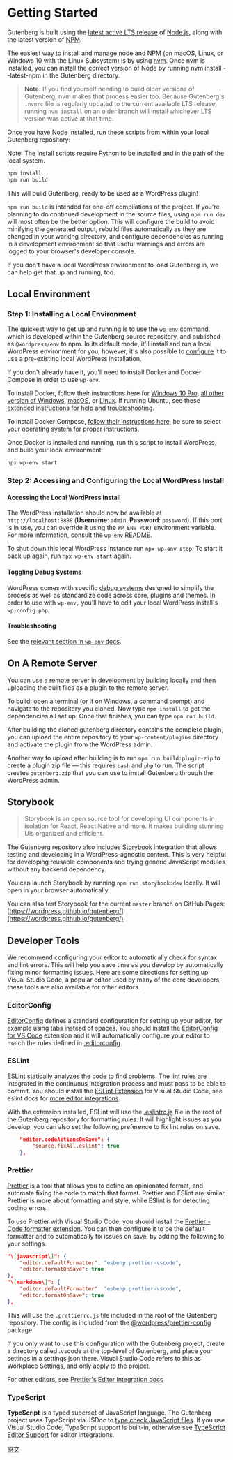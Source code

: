 # Getting Started

Gutenberg is built using the [latest active LTS release](https://github.com/nodejs/Release#release-schedule) of [Node.js](https://nodejs.org/en/), along with the latest version of [NPM](http://npmjs.com/).

The easiest way to install and manage node and NPM (on macOS, Linux, or Windows 10 with the Linux Subsystem) is by using [nvm](https://github.com/creationix/nvm). Once nvm is installed, you can install the correct version of Node by running nvm install --latest-npm in the Gutenberg directory.

> **Note:** If you find yourself needing to build older versions of Gutenberg, nvm makes that process easier too. Because Gutenberg's `.nvmrc` file is regularly updated to the current available LTS release, running `nvm install` on an older branch will install whichever LTS version was active at that time.

Once you have Node installed, run these scripts from within your local Gutenberg repository:

Note: The install scripts require [Python](https://www.python.org/) to be installed and in the path of the local system.

```bash
npm install
npm run build
```

This will build Gutenberg, ready to be used as a WordPress plugin!

`npm run build` is intended for one-off compilations of the project. If you're planning to do continued development in the source files, using `npm run dev` will most often be the better option. This will configure the build to avoid minifying the generated output, rebuild files automatically as they are changed in your working directory, and configure dependencies as running in a development environment so that useful warnings and errors are logged to your browser's developer console.

If you don't have a local WordPress environment to load Gutenberg in, we can help get that up and running, too.

## Local Environment

### Step 1: Installing a Local Environment

The quickest way to get up and running is to use the [`wp-env` command](https://github.com/WordPress/gutenberg/tree/master/packages/env), which is developed within the Gutenberg source repository, and published as `@wordpress/env` to npm. In its default mode, it'll install and run a local WordPress environment for you; however, it's also possible to [configure](https://github.com/WordPress/gutenberg/blob/master/packages/env/README.md#wp-envjson) it to use a pre-existing local WordPress installation.

If you don't already have it, you'll need to install Docker and Docker Compose in order to use `wp-env`.

To install Docker, follow their instructions here for [Windows 10 Pro](https://docs.docker.com/docker-for-windows/install/), [all other version of Windows](https://docs.docker.com/toolbox/toolbox_install_windows/), [macOS](https://docs.docker.com/docker-for-mac/install/), or [Linux](https://docs.docker.com/v17.12/install/linux/docker-ce/ubuntu/#install-using-the-convenience-script). If running Ubuntu, see these [extended instructions for help and troubleshooting](/docs/contributors/env-ubuntu.md).

To install Docker Compose, [follow their instructions here](https://docs.docker.com/compose/install/), be sure to select your operating system for proper instructions.

Once Docker is installed and running, run this script to install WordPress, and build your local environment:

```bash
npx wp-env start
```

### Step 2: Accessing and Configuring the Local WordPress Install

#### Accessing the Local WordPress Install

The WordPress installation should now be available at `http://localhost:8888` (**Username**: `admin`, **Password**: `password`).
If this port is in use, you can override it using the `WP_ENV_PORT` environment variable. For more information, consult the `wp-env` [README](https://github.com/WordPress/gutenberg/blob/master/packages/env/README.md).

To shut down this local WordPress instance run `npx wp-env stop`. To start it back up again, run `npx wp-env start` again.

#### Toggling Debug Systems

WordPress comes with specific [debug systems](https://wordpress.org/support/article/debugging-in-wordpress/) designed to simplify the process as well as standardize code across core, plugins and themes. In order to use with `wp-env,` you'll have to edit your local WordPress install's `wp-config.php`.

#### Troubleshooting

See the [relevant section in `wp-env` docs](https://github.com/WordPress/gutenberg/tree/master/packages/env#troubleshooting-common-problems).

## On A Remote Server

You can use a remote server in development by building locally and then uploading the built files as a plugin to the remote server.

To build: open a terminal (or if on Windows, a command prompt) and navigate to the repository you cloned. Now type `npm install` to get the dependencies all set up. Once that finishes, you can type `npm run build`.

After building the cloned gutenberg directory contains the complete plugin, you can upload the entire repository to your `wp-content/plugins` directory and activate the plugin from the WordPress admin.

Another way to upload after building is to run `npm run build:plugin-zip` to create a plugin zip file — this requires `bash` and `php` to run. The script creates `gutenberg.zip` that you can use to install Gutenberg through the WordPress admin.

## Storybook

> Storybook is an open source tool for developing UI components in isolation for React, React Native and more. It makes building stunning UIs organized and efficient.

The Gutenberg repository also includes [Storybook](https://storybook.js.org/) integration that allows testing and developing in a WordPress-agnostic context. This is very helpful for developing reusable components and trying generic JavaScript modules without any backend dependency.

You can launch Storybook by running `npm run storybook:dev` locally. It will open in your browser automatically.

You can also test Storybook for the current `master` branch on GitHub Pages: [https://wordpress.github.io/gutenberg/](https://wordpress.github.io/gutenberg/)

## Developer Tools

We recommend configuring your editor to automatically check for syntax and lint errors. This will help you save time as you develop by automatically fixing minor formatting issues. Here are some directions for setting up Visual Studio Code, a popular editor used by many of the core developers, these tools are also available for other editors.

### EditorConfig

[EditorConfig](https://editorconfig.org/) defines a standard configuration for setting up your editor, for example using tabs instead of spaces. You should install the [EditorConfig for VS Code](https://marketplace.visualstudio.com/items?itemName=editorconfig.editorconfig) extension and it will automatically configure your editor to match the rules defined in [.editorconfig](https://github.com/WordPress/gutenberg/blob/master/.editorconfig).

### ESLint

[ESLint](https://eslint.org/) statically analyzes the code to find problems. The lint rules are integrated in the continuous integration process and must pass to be able to commit. You should install the [ESLint Extension](https://marketplace.visualstudio.com/items?itemName=dbaeumer.vscode-eslint) for Visual Studio Code, see eslint docs for [more editor integrations](https://eslint.org/docs/user-guide/integrations).

With the extension installed, ESLint will use the [.eslintrc.js](https://github.com/WordPress/gutenberg/blob/master/.eslintrc.js) file in the root of the Gutenberg repository for formatting rules. It will highlight issues as you develop, you can also set the following preference to fix lint rules on save.

```json
    "editor.codeActionsOnSave": {
        "source.fixAll.eslint": true
    },
```

### Prettier

[Prettier](https://prettier.io/) is a tool that allows you to define an opinionated format, and automate fixing the code to match that format. Prettier and ESlint are similar, Prettier is more about formatting and style, while ESlint is for detecting coding errors.

To use Prettier with Visual Studio Code, you should install the [Prettier - Code formatter extension](https://marketplace.visualstudio.com/items?itemName=esbenp.prettier-vscode). You can then configure it to be the default formatter and to automatically fix issues on save, by adding the following to your settings.

```json
"\[javascript\]": {
    "editor.defaultFormatter": "esbenp.prettier-vscode",
    "editor.formatOnSave": true
},
"\[markdown\]": {
    "editor.defaultFormatter": "esbenp.prettier-vscode",
    "editor.formatOnSave": true
},
```

This will use the `.prettierrc.js` file included in the root of the Gutenberg repository. The config is included from the [@wordpress/prettier-config](/packages/prettier-config/README.md) package.

If you only want to use this configuration with the Gutenberg project, create a directory called .vscode at the top-level of Gutenberg, and place your settings in a settings.json there. Visual Studio Code refers to this as Workplace Settings, and only apply to the project.

For other editors, see [Prettier's Editor Integration docs](https://prettier.io/docs/en/editors.html)

### TypeScript

**TypeScript** is a typed superset of JavaScript language. The Gutenberg project uses TypeScript via JSDoc to [type check JavaScript files](https://www.typescriptlang.org/docs/handbook/type-checking-javascript-files.html). If you use Visual Studio Code, TypeScript support is built-in, otherwise see [TypeScript Editor Support](https://github.com/Microsoft/TypeScript/wiki/TypeScript-Editor-Support) for editor integrations.

[原文](https://github.com/WordPress/gutenberg/blob/master/docs/contributors/getting-started.md)